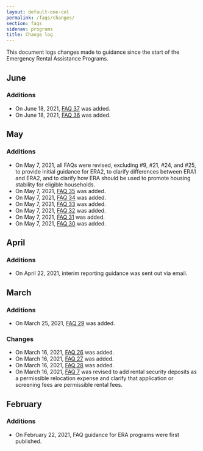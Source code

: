 ```yaml
---
layout: default-one-col
permalink: /faqs/changes/
section: faqs
sidenav: programs
title: Change log
---
```


This document logs changes made to guidance since the start of the Emergency Rental Assistance Programs.

## June

### Additions

* On June 18, 2021, [FAQ 37](/faqs#37) was added.
* On June 18, 2021, [FAQ 36](/faqs#36) was added.

## May

### Additions

* On May 7, 2021, all FAQs were revised, excluding #9, #21, #24, and #25, to provide initial guidance for ERA2, to clarify differences between ERA1 and ERA2, and to clarify how ERA should be used to promote housing stability for eligible households.
* On May 7, 2021, [FAQ 35](/faqs#35) was added.
* On May 7, 2021, [FAQ 34](/faqs#34) was added.
* On May 7, 2021, [FAQ 33](/faqs#33) was added.
* On May 7, 2021, [FAQ 32](/faqs#32) was added.
* On May 7, 2021, [FAQ 31](/faqs#31) was added.
* On May 7, 2021, [FAQ 30](/faqs#30) was added.

## April

### Additions
* On April 22, 2021, interim reporting guidance was sent out via email. 

## March

### Additions
* On March 25, 2021, [FAQ 29](/faqs#29) was added. 

### Changes

* On March 16, 2021, [FAQ 26](/faqs#26) was added.
* On March 16, 2021, [FAQ 27](/faqs#27) was added.
* On March 16, 2021, [FAQ 28](/faqs#28) was added.
* On March 16, 2021, [FAQ 7](/faqs#7) was revised to add rental security deposits as a permissible relocation expense and clarify that application or screening fees are permissible rental fees. 

## February

### Additions

* On February 22, 2021, FAQ guidance for ERA programs were first published.